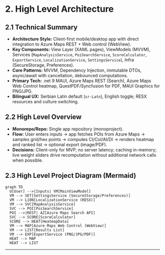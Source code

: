 # 2. High Level Architecture

## 2.1 Technical Summary
- **Architecture Style:** Client-first mobile/desktop app with direct integration to Azure Maps REST + Web control (WebView).  
- **Key Components:** View Layer (XAML pages), ViewModels (MVVM), Services (`MapAnalysisService`, `PoiSearchService`, `ScoreCalculator`, `ExportService`, `LocalizationService`, `SettingsService`), Infra (SecureStorage, Preferences).  
- **Core Patterns:** MVVM, Dependency Injection, immutable DTOs, async/await with cancellation, debounced computations.  
- **Primary Tech:** .net 9 MAUI, Azure Maps REST (Search), Azure Maps Web Control heatmap, QuestPDF/Syncfusion for PDF, MAUI Graphics for PNG/JPG.  
- **Bilingual UX:** Serbian Latin default (`sr-Latn`), English toggle; RESX resources and culture switching.

## 2.2 High Level Overview
- **Monorepo/Repo:** Single app repository (monoproject).  
- **Flow:** User enters inputs → app fetches POIs from Azure Maps → samples grid/hex points → computes CI/CoI/AI/DI → renders heatmap and ranked list → optional export (image/PDF).  
- **Decisions:** Client-only for MVP; no server latency; caching in-memory; live weight sliders drive recomputation without additional network calls when possible.

## 2.3 High Level Project Diagram (Mermaid)
```mermaid
graph TD
  U[User] -->|Inputs| VM[MainViewModel]
  VM --> SET[SettingsService (SecureStorage/Preferences)]
  VM --> L10N[LocalizationService (RESX)]
  VM --> SVC[MapAnalysisService]
  SVC --> POI[PoiSearchService]
  POI -->|REST| AZ[Azure Maps Search API]
  SVC --> SCORE[ScoreCalculator]
  SCORE --> HEAT[HeatmapData]
  VM --> MAP[Azure Maps Web Control (WebView)]
  VM --> LIST[Results List]
  VM --> EXP[ExportService (PNG/JPG/PDF)]
  HEAT --> MAP
  HEAT --> LIST
```

---

